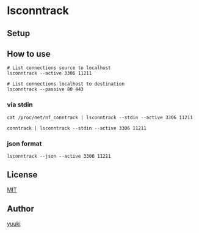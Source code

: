 # lsconntrack

[license]: https://github.com/yuuki/lsconntrack/blob/master/LICENSE

## Setup

## How to use

```shell
# List connections source to localhost
lsconntrack --active 3306 11211
```

```shell
# List connections localhost to destination
lsconntrack --passive 80 443
```

### via stdin

```shell
cat /proc/net/nf_conntrack | lsconntrack --stdin --active 3306 11211
```

```shell
conntrack | lsconntrack --stdin --active 3306 11211
```

### json format

```shell
lsconntrack --json --active 3306 11211
```

## License

[MIT][license]

## Author

[yuuki](https://github.com/y_uuki)
